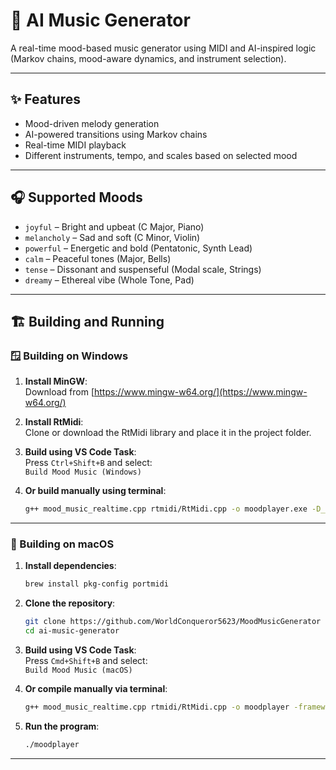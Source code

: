 # 🎵 AI Music Generator

A real-time mood-based music generator using MIDI and AI-inspired logic (Markov chains, mood-aware dynamics, and instrument selection).

---

## ✨ Features

- Mood-driven melody generation  
- AI-powered transitions using Markov chains  
- Real-time MIDI playback  
- Different instruments, tempo, and scales based on selected mood  

---

## 🎧 Supported Moods

- `joyful` – Bright and upbeat (C Major, Piano)  
- `melancholy` – Sad and soft (C Minor, Violin)  
- `powerful` – Energetic and bold (Pentatonic, Synth Lead)  
- `calm` – Peaceful tones (Major, Bells)  
- `tense` – Dissonant and suspenseful (Modal scale, Strings)  
- `dreamy` – Ethereal vibe (Whole Tone, Pad)  

---

## 🏗️ Building and Running

### 🪟 Building on Windows

1. **Install MinGW**:  
   Download from [https://www.mingw-w64.org/](https://www.mingw-w64.org/)

2. **Install RtMidi**:  
   Clone or download the RtMidi library and place it in the project folder.

3. **Build using VS Code Task**:  
   Press `Ctrl+Shift+B` and select:  
   `Build Mood Music (Windows)`

4. **Or build manually using terminal**:  
   ```bash
   g++ mood_music_realtime.cpp rtmidi/RtMidi.cpp -o moodplayer.exe -D__WINDOWS_MM__ -lwinmm
   ```

---

### 🍎 Building on macOS

1. **Install dependencies**:  
   ```bash
   brew install pkg-config portmidi
   ```

2. **Clone the repository**:  
   ```bash
   git clone https://github.com/WorldConqueror5623/MoodMusicGenerator  
   cd ai-music-generator
   ```

3. **Build using VS Code Task**:  
   Press `Cmd+Shift+B` and select:  
   `Build Mood Music (macOS)`

4. **Or compile manually via terminal**:  
   ```bash
   g++ mood_music_realtime.cpp rtmidi/RtMidi.cpp -o moodplayer -framework CoreMIDI -framework CoreAudio -framework AudioToolbox
   ```

5. **Run the program**:  
   ```bash
   ./moodplayer
   ```

---
